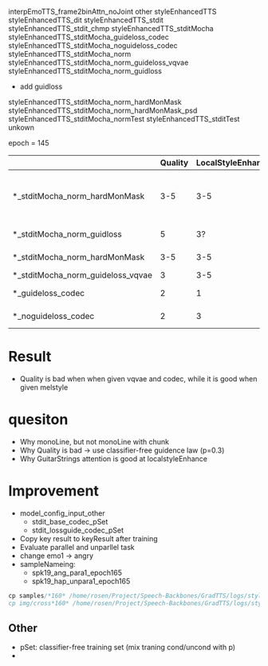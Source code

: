 interpEmoTTS_frame2binAttn_noJoint
other
styleEnhancedTTS
styleEnhancedTTS_dit
styleEnhancedTTS_stdit
styleEnhancedTTS_stdit_chmp
styleEnhancedTTS_stditMocha
styleEnhancedTTS_stditMocha_guideloss_codec
styleEnhancedTTS_stditMocha_noguideloss_codec
styleEnhancedTTS_stditMocha_norm
styleEnhancedTTS_stditMocha_norm_guideloss_vqvae
styleEnhancedTTS_stditMocha_norm_guidloss
- add guidloss

styleEnhancedTTS_stditMocha_norm_hardMonMask
styleEnhancedTTS_stditMocha_norm_hardMonMask_psd
styleEnhancedTTS_stditMocha_normTest
styleEnhancedTTS_stditTest
unkown


epoch = 145

|                                   | Quality | LocalStyleEnhance | MonoAttn                 | Unparal  | Other                                          |
| --------------------------------- | ------- | ----------------- | ------------------------ | -------- | ---------------------------------------------- |
| *_stditMocha_norm_hardMonMask     | 3-5     | 3-5               | MonoLine                 | Non-Entg | MonoAttn is white for some samples (epoch>155) |
| *_stditMocha_norm_guidloss        | 5       | 3?                | GuitarStrings (ecept e1) | Entg     |                                                |
| *_stditMocha_norm_hardMonMask     | 3-5     | 3-5               | MonoLine                 | Non-Entg |                                                |
| *_stditMocha_norm_guideloss_vqvae | 3       | 3-5               | mulitMonoLine            |          |                                                |
| *_guideloss_codec                 | 2       | 1                 | MonoLine                 | Non-Entg |                                                |
| *_noguideloss_codec               | 2       | 3                 | GuitarStrings            | Non-Entg |                                                |



# Result
- Quality is bad when when given vqvae and codec, while it is good when given melstyle


# quesiton
- Why monoLine, but not monoLine with chunk
- Why Quality is bad -> use classifier-free guidence law (p=0.3)
- Why GuitarStrings attention is good at localstyleEnhance


# Improvement
- model_config_input_other
  - stdit_base_codec_pSet
  - stdit_lossguide_codec_pSet
- Copy key result to keyResult after training 
- Evaluate parallel and unparllel task
- change emo1 -> angry
- sampleNameing: 
  - spk19_ang_para1_epoch165
  - spk19_hap_unpara1_epoch165

```c
cp samples/*160* /home/rosen/Project/Speech-Backbones/GradTTS/logs/styleEnhancedTTS_stditMocha_guideloss_codec/samples_epoch160
cp img/cross*160* /home/rosen/Project/Speech-Backbones/GradTTS/logs/styleEnhancedTTS_stditMocha_guideloss_codec/samples_epoch160
``` 

## Other
- pSet: classifier-free training set (mix traning cond/uncond with p)
- 


